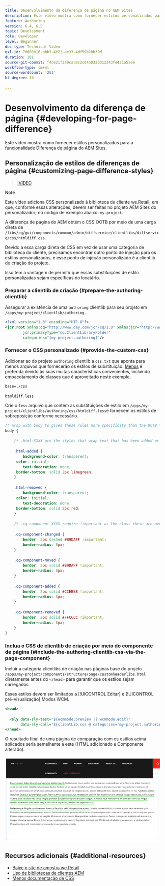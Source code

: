 ```yaml
---
title: Desenvolvimento da diferença de página no AEM Sites
description: Este vídeo mostra como fornecer estilos personalizados para a funcionalidade Diferença de página do AEM Sites.
feature: Authoring
version: 6.4, 6.5
topic: Development
role: Developer
level: Beginner
doc-type: Technical Video
exl-id: 7d600b16-bbb3-4f21-ae33-4df59b1bb39d
duration: 281
source-git-commit: f4c621f3a9caa8c2c64b8323312343fe421a5aee
workflow-type: tm+mt
source-wordcount: '281'
ht-degree: 1%

---
```


# Desenvolvimento da diferença de página {#developing-for-page-difference}

Este vídeo mostra como fornecer estilos personalizados para a funcionalidade Diferença de página do AEM Sites.

## Personalização de estilos de diferenças de página {#customizing-page-difference-styles}

>[!VIDEO](https://video.tv.adobe.com/v/18871?quality=12&learn=on)

>[!NOTE]
>
>Este vídeo adiciona CSS personalizado à biblioteca de cliente we.Retail, em que, conforme essas alterações, devem ser feitas no projeto AEM Sites do personalizador; no código de exemplo abaixo: `my-project`.

A diferença de página do AEM obtém o CSS OOTB por meio de uma carga direta de `/libs/cq/gui/components/common/admin/diffservice/clientlibs/diffservice/css/htmldiff.css`.

Devido a essa carga direta de CSS em vez de usar uma categoria de biblioteca do cliente, precisamos encontrar outro ponto de injeção para os estilos personalizados, e esse ponto de injeção personalizado é a clientlib de criação do projeto.

Isso tem a vantagem de permitir que essas substituições de estilo personalizadas sejam específicas do locatário.

### Preparar a clientlib de criação {#prepare-the-authoring-clientlib}

Assegurar a existência de uma `authoring` clientlib para seu projeto em `/apps/my-project/clientlib/authoring.`

```xml
<?xml version="1.0" encoding="UTF-8"?>
<jcr:root xmlns:cq="http://www.day.com/jcr/cq/1.0" xmlns:jcr="http://www.jcp.org/jcr/1.0"
        jcr:primaryType="cq:ClientLibraryFolder"
        categories="[my-project.authoring]"/>
```

### Fornecer o CSS personalizado {#provide-the-custom-css}

Adicionar ao do projeto `authoring` clientlib a `css.txt` que aponta para menos arquivos que fornecerão os estilos de substituição. [Menos](https://lesscss.org/) é preferida devido às suas muitas características convenientes, incluindo empacotamento de classes que é aproveitado neste exemplo.

```shell
base=./css

htmldiff.less
```

Crie o `less` arquivo que contém as substituições de estilo em `/apps/my-project/clientlibs/authoring/css/htmldiff.less`e fornecem os estilos de sobreposição conforme necessário.

```css
/* Wrap with body to gives these rules more specificity than the OOTB */
body {

    /* .html-XXXX are the styles that wrap text that has been added or removed */

    .html-added {
        background-color: transparent;
     color: initial;
        text-decoration: none;
     border-bottom: solid 2px limegreen;
    }

    .html-removed {
        background-color: transparent;
     color: initial;
        text-decoration: none;
     border-bottom: solid 2px red;
    }

    /* .cq-component-XXXX require !important as the class these are overriding uses it. */

    .cq-component-changed {
        border: 2px dashed #B9DAFF !important;
        border-radius: 8px;
    }
    
    .cq-component-moved {
        border: 2px solid #B9DAFF !important;
        border-radius: 8px;
    }

    .cq-component-added {
        border: 2px solid #CCEBB8 !important;
        border-radius: 8px;
    }

    .cq-component-removed {
        border: 2px solid #FFCCCC !important;
        border-radius: 8px;
    }
}
```

### Inclua o CSS de clientlib de criação por meio do componente de página {#include-the-authoring-clientlib-css-via-the-page-component}

Incluir a categoria clientlibs de criação nas páginas base do projeto `/apps/my-project/components/structure/page/customheaderlibs.html` diretamente antes do `</head>` para garantir que os estilos sejam carregados.

Esses estilos devem ser limitados a [!UICONTROL Editar] e [!UICONTROL pré-visualização] Modos WCM.

```xml
<head>
  ...
  <sly data-sly-test="${wcmmode.preview || wcmmode.edit}" 
       data-sly-call="${clientLib.css @ categories='my-project.authoring'}"/>
</head>
```

O resultado final de uma página de comparação com os estilos acima aplicados seria semelhante a este (HTML adicionado e Componente alterado).

![Diferença de página](assets/page-diff.png)

## Recursos adicionais {#additional-resources}

* [Baixe o site de amostra we.Retail](https://github.com/Adobe-Marketing-Cloud/aem-sample-we-retail/releases)
* [Uso de bibliotecas de clientes AEM](https://helpx.adobe.com/br/experience-manager/6-5/sites/developing/using/clientlibs.html)
* [Menos documentação de CSS](https://lesscss.org/)

